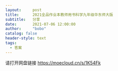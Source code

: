 ```yaml
---
layout:     post
title:      2021全品作业本教师用书科学九年级华东师大版
subtitle:   分享
date:       2021-07-06 12:00:00
author:     "bobo"
catalog: false
header-style: text
tags:
  - 答案
---
```

请打开网盘链接
https://moecloud.cn/s/1K54Fk
